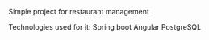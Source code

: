 Simple project for restaurant management

Technologies used for it:
Spring boot
Angular
PostgreSQL


